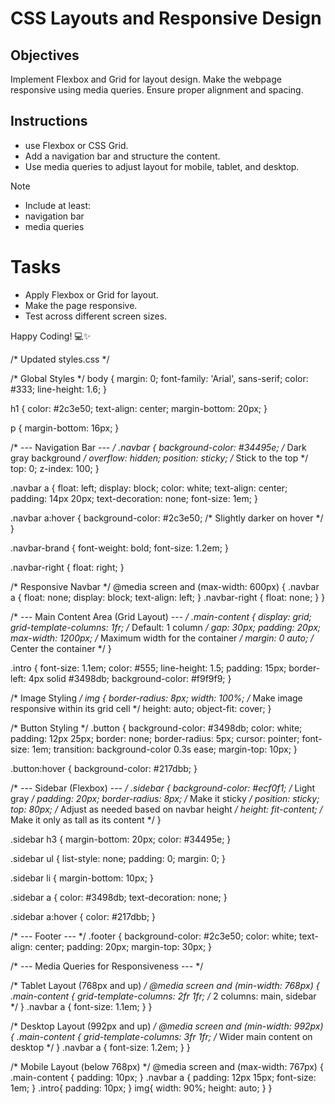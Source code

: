 # CSS Layouts and Responsive Design

## Objectives

Implement Flexbox and Grid for layout design.
Make the webpage responsive using media queries.
Ensure proper alignment and spacing.

## Instructions

- use Flexbox or CSS Grid.
- Add a navigation bar and structure the content.
- Use media queries to adjust layout for mobile, tablet, and desktop.

>[!NOTE]
>  - Include at least:
>  - navigation bar
>  - media queries

# Tasks

- Apply Flexbox or Grid for layout.
- Make the page responsive.
- Test across different screen sizes.

Happy Coding! 💻✨


/* Updated styles.css */

/* Global Styles */
body {
  margin: 0;
  font-family: 'Arial', sans-serif;
  color: #333;
  line-height: 1.6;
}

h1 {
  color: #2c3e50;
  text-align: center;
  margin-bottom: 20px;
}

p {
  margin-bottom: 16px;
}

/* --- Navigation Bar --- */
.navbar {
  background-color: #34495e; /* Dark gray background */
  overflow: hidden;
  position: sticky; /* Stick to the top */
  top: 0;
  z-index: 100;
}

.navbar a {
  float: left;
  display: block;
  color: white;
  text-align: center;
  padding: 14px 20px;
  text-decoration: none;
  font-size: 1em;
}

.navbar a:hover {
  background-color: #2c3e50; /* Slightly darker on hover */
}

.navbar-brand {
  font-weight: bold;
  font-size: 1.2em;
}

.navbar-right {
  float: right;
}

/* Responsive Navbar */
@media screen and (max-width: 600px) {
  .navbar a {
    float: none;
    display: block;
    text-align: left;
  }
  .navbar-right {
    float: none;
  }
}


/* --- Main Content Area (Grid Layout) --- */
.main-content {
  display: grid;
  grid-template-columns: 1fr; /* Default: 1 column */
  gap: 30px;
  padding: 20px;
  max-width: 1200px; /* Maximum width for the container */
  margin: 0 auto; /* Center the container */
}

.intro {
  font-size: 1.1em;
  color: #555;
  line-height: 1.5;
  padding: 15px;
  border-left: 4px solid #3498db;
  background-color: #f9f9f9;
}

/* Image Styling */
img {
  border-radius: 8px;
  width: 100%; /* Make image responsive within its grid cell */
  height: auto;
  object-fit: cover;
}

/* Button Styling */
.button {
  background-color: #3498db;
  color: white;
  padding: 12px 25px;
  border: none;
  border-radius: 5px;
  cursor: pointer;
  font-size: 1em;
  transition: background-color 0.3s ease;
  margin-top: 10px;
}

.button:hover {
  background-color: #217dbb;
}

/* --- Sidebar (Flexbox) --- */
.sidebar {
  background-color: #ecf0f1; /* Light gray */
  padding: 20px;
  border-radius: 8px;
  /* Make it sticky */
  position: sticky;
  top: 80px; /* Adjust as needed based on navbar height */
  height: fit-content; /* Make it only as tall as its content */
}

.sidebar h3 {
  margin-bottom: 20px;
  color: #34495e;
}

.sidebar ul {
  list-style: none;
  padding: 0;
  margin: 0;
}

.sidebar li {
  margin-bottom: 10px;
}

.sidebar a {
  color: #3498db;
  text-decoration: none;
}

.sidebar a:hover {
  color: #217dbb;
}


/* --- Footer --- */
.footer {
  background-color: #2c3e50;
  color: white;
  text-align: center;
  padding: 20px;
  margin-top: 30px;
}


/* --- Media Queries for Responsiveness --- */

/* Tablet Layout (768px and up) */
@media screen and (min-width: 768px) {
  .main-content {
    grid-template-columns: 2fr 1fr; /* 2 columns: main, sidebar */
  }
  .navbar a {
    font-size: 1.1em;
  }
}

/* Desktop Layout (992px and up) */
@media screen and (min-width: 992px) {
  .main-content {
    grid-template-columns: 3fr 1fr; /* Wider main content on desktop */
  }
  .navbar a {
    font-size: 1.2em;
  }
}

/* Mobile Layout (below 768px) */
@media screen and (max-width: 767px) {
  .main-content {
    padding: 10px;
  }
  .navbar a {
    padding: 12px 15px;
    font-size: 1em;
  }
  .intro{
    padding: 10px;
  }
  img{
    width: 90%;
    height: auto;
  }
}


